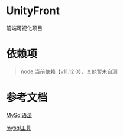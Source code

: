 # UnityFront

前端可视化项目

# 依赖项

> node 当前依赖【v11.12.0】，其他暂未自测

# 参考文档

[MySql语法](http://c.biancheng.net/view/2548.html)

[mysql工具](https://www.npmjs.com/package/mysql#pool-options)

